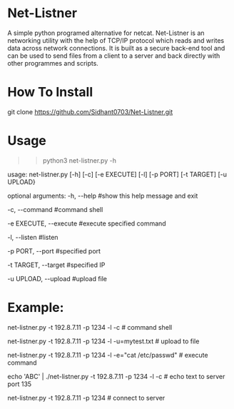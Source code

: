 # Net-Listner
A simple python programed alternative for netcat. Net-Listner is an networking utility with the help of TCP/IP protocol which reads and writes data across network connections. It is built as a secure back-end tool and can be used to send files from a client to a server and back directly with other programmes and scripts.

# How To Install
git clone https://github.com/Sidhant0703/Net-Listner.git

# Usage
>> python3 net-listner.py -h
 
usage: net-listner.py [-h] [-c] [-e EXECUTE] [-l] [-p PORT] [-t TARGET]
                      [-u UPLOAD}

optional arguments:
  -h, --help            #show this help message and exit
  
  
  -c, --command        #command shell
 
  
  -e EXECUTE, --execute  #execute specified command
  
  
  
  -l, --listen          #listen
 
  
  
  -p PORT, --port   #specified port
 
  
  
  -t TARGET, --target 
                        #specified IP

  
  
  -u UPLOAD, --upload 
                        #upload file

# Example:
net-listner.py -t 192.8.7.11 -p 1234 -l -c # command shell



net-listner.py -t 192.8.7.11 -p 1234 -l -u=mytest.txt # upload to file



net-listner.py -t 192.8.7.11 -p 1234 -l -e="cat /etc/passwd" # execute command


echo 'ABC' | ./net-listner.py -t 192.8.7.11 -p 1234 -l -c # echo text to server port 135


net-listner.py -t 192.8.7.11 -p 1234 # connect to server
